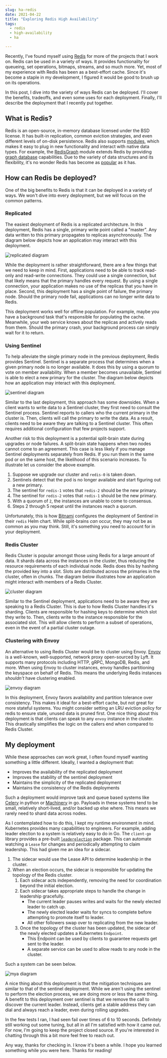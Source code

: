 ```yaml
---
slug: ha-redis
date: 2021-04-22
title: "Exploring Redis High Availability"
tags:
  - redis
  - high-availability
  - ha

---
```


Recently, I've found myself using [Redis][] for more of the projects that I work on.
Redis can be used in a variety of ways.
It provides functionality for queueing, set operations, bitmaps, streams, and so much more.
Yet, most of my experience with Redis has been as a best-effort cache.
Since it's become a staple in my development, I figured it would be good to brush up on its operations.

In this post, I dive into the variety of ways Redis can be deployed.
I'll cover the benefits, tradeoffs, and even some uses for each deployment.
Finally, I'll describe the deployment that I recently put together.

[Redis]: https://redis.io/

<!--more-->

## What is Redis?

Redis is an open-source, in-memory database licensed under the BSD license.
It has built-in replication, common eviction strategies, and even different levels of on-disk persistence.
Redis also supports [modules][], which makes it easy to plug in new functionality and interact with native data types.
For example, the [RedisGraph][] module extends Redis by providing [graph database][] capabilities.
Due to the variety of data structures and its flexibility, it's no wonder Redis has become as [popular][] as it has. 

[modules]: https://redis.io/topics/modules-intro
[RedisGraph]: http://redisgraph.io/
[graph database]: https://en.wikipedia.org/wiki/Graph_database
[popular]: https://www.cncf.io/blog/2020/11/18/cncf-end-user-technology-radar-database-storage-november-2020/

## How can Redis be deployed?

One of the big benefits to Redis is that it can be deployed in a variety of ways.
We won't dive into every deployment, but we will focus on the common patterns.

### Replicated

The easiest deployment of Redis is a replicated architecture.
In this deployment, Redis has a single, primary write point called a "master".
Any data written to this primary propagates to replicas asynchronously.
The diagram below depicts how an application may interact with this deployment.

![replicated diagram](/statics/img/2021-04-22-redis-replicated.jpg)

While the deployment is rather straightforward, there are a few things that we need to keep in mind.
First, applications need to be able to track read-only and read-write connections.
They could use a single connection, but that likely means that the primary handles every request.
By using a single connection, your application makes no use of the replicas that you have in place.
Second, this deployment has a single point of failure, the primary node.
Should the primary node fail, applications can no longer write data to Redis.

This deployment works well for offline population.
For example, maybe you have a background task that's responsible for populating the cache.
Meanwhile, your web service knows about the replicas and actively reads from them.
Should the primary crash, your background process can simply wait for it to return.

### Using Sentinel

To help alleviate the single primary node in the previous deployment, Redis provides Sentinel.
Sentinel is a separate process that determines when a given primary node is no longer available.
It does this by using a quorum to vote on member availability.
When a member becomes unavailable, Sentinel is able to elect a new primary for the cluster.
The diagram below depicts how an application may interact with this deployment.

![sentinel diagram](/statics/img/2021-04-22-redis-sentinel.jpg)

Similar to the last deployment, this approach has some downsides.
When a client wants to write data to a Sentinel cluster, they first need to consult the Sentinel process.
Sentinel reports to callers who the current primary in the cluster is.
Then, clients will call the primary to write the data.
As a result, clients need to be aware they are talking to a Sentinel cluster.
This often requires additional configuration that few projects support.

Another risk to this deployment is a potential split-brain state during upgrades or node failures.
A split-brain state happens when two nodes cannot come to an agreement.
This case is less likely if you manage Sentinel deployments separately from Redis.
If you run them in the same pod or on the same host, the likelihood of this scenario increases.
To illustrate let us consider the above example.

1. Suppose we upgrade our cluster and `redis-0` is taken down.
1. Sentinels detect that the pod is no longer available and start figuring out a new primary.
1. The sentinel for `redis-1` votes that `redis-2` should be the new primary.
1. The sentinel for `redis-2` votes that `redis-1` should be the new primary.
1. With a quorum of `2`, the instances are unable to come to consensus.
1. Steps 2 through 5 repeat until the instances reach a quorum.

Unfortunately, this is how [Bitnami][] configures the deployment of Sentinel in their `redis` Helm chart.
While split-brains _can_ occur, they may not be as common as you may think.
Still, it's something you need to account for in your deployment.

[Bitnami]: https://github.com/bitnami/charts

### Redis Cluster

Redis Cluster is popular amongst those using Redis for a large amount of data.
It shards data across the instances in the cluster, thus reducing the resource requirements of each individual node.
Redis does this by hashing the provided key into a slot.
Slots are distributed across the primaries in the cluster, often in chunks.
The diagram below illustrates how an application might interact with members of a Redis Cluster.

![cluster diagram](/statics/img/2021-04-22-redis-cluster.jpg)

Similar to the Sentinel deployment, applications need to be aware they are speaking to a Redis Cluster.
This is due to how Redis Cluster handles it's sharding.
Clients are responsible for hashing keys to determine which slot they write to.
Then, clients write to the instance responsible for the associated slot.
This will allow clients to perform a subset of operations, even in the event of a partial cluster outage.

### Clustering with Envoy

An alternative to using Redis Cluster would be to cluster using Envoy.
[Envoy][] is a well-known, well-supported, network proxy open-sourced by Lyft.
It supports many protocols including HTTP, gRPC, MongoDB, Redis, and more.
When using Envoy to cluster instances, envoy handles partitioning the keyspace on behalf of Redis.
This means the underlying Redis instances _shouldn't_ have clustering enabled.

![envoy diagram](/statics/img/2021-04-22-redis-envoy.jpg)

In this deployment, Envoy favors availability and partition tolerance over consistency.
This makes it ideal for a best-effort cache, but not great for more stateful systems.
You might consider setting an LRU eviction policy for redis to ensure stale, unused data is pruned first.
One nice thing about this deployment is that clients can speak to any `envoy` instance in the cluster.
This drastically simplifies the logic on the callers end when compared to Redis Cluster. 

[Envoy]: https://www.envoyproxy.io/docs/envoy/latest/intro/arch_overview/other_protocols/redis

## My deployment

While these approaches can work great, I often found myself wanting something a little different.
Ideally, I wanted a deployment that:

- Improves the availability of the replicated deployment
- Improves the stability of the sentinel deployment
- Maintains the simplicity of the replicated deployment
- Maintains the consistency of the Redis deployments

Such a deployment would improve task and queue based systems like [Celery][] in python or [Machinery][] in go.
Payloads in these systems tend to be small, relatively short-lived, and/or backed up else where.
This means we rarely need to shard data across nodes.

As I contemplated how to do this, I kept my runtime environment in mind.
Kubernetes provides many capabilities to engineers.
For example, adding leader election to a system is relatively easy to do in Go.
The `client-go` library provides a pre-built [`leaderelection`][] package.
This can automate watching a `Lease` for changes and periodically attempting to claim leadership.
This had given me an idea for a sidecar.

1. The sidecar would use the Lease API to determine leadership in the cluster.
1. When an election occurs, the sidecar is responsible for updating the topology of the Redis cluster.
   1. Each sidecar acts independently, removing the need for coordination beyond the initial election.
   1. Each sidecar takes appropriate steps to handle the change in leadership gracefully.
      * The current leader pauses writes and waits for the newly elected leader to catch up.
      * The newly elected leader waits for syncs to complete before attempting to promote itself to leader.
      * All other followers swap over to replicating from the new leader.
   1. Once the topology of the cluster has been updated, the sidecar of the newly elected updates a Kubernetes `Endpoint`.
      * This Endpoint can be used by clients to guarantee requests get sent to the leader.
      * A separate service can be used to allow reads to any node in the cluster.
      
Such a system can be seen below.

![mya diagram](/statics/img/2021-04-22-redis-mya.jpg)

A nice thing about this deployment is that the mitigation techniques are similar to that of the sentinel deployment.
While we aren't using the sentinel to perform the election process, we are doing more or less the same thing.
A benefit to this deployment over sentinel is that we remove the call to discover the current leader.
Instead, clients get a stable address they can dial and always reach a leader, even during rolling upgrades.

In the few tests I ran, I had seen fail over times of 6 to 10 seconds.
Definitely still working out some tuning, but all in all I'm satisfied with how it came out.
For now, I'm going to keep the project closed source.
If you're interested in chatting through this a bit more feel free to reach out.

[Celery]: https://docs.celeryproject.org/en/stable/index.html
[Machinery]: https://github.com/RichardKnop/machinery/
[`leaderelection`]: https://github.com/kubernetes/client-go/tree/master/tools/leaderelection

Any way, thanks for checking in.
I know it's been a while.
I hope you learned something while you were here.
Thanks for reading!
